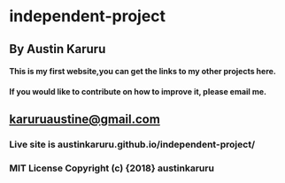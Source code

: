 # independent-project
## By Austin Karuru
#### This is my first website,you can get the links to my other projects here.
#### If you would like to contribute on how to improve it, please email me.
## karuruaustine@gmail.com
### Live site is austinkaruru.github.io/independent-project/
### MIT License Copyright (c) {2018} austinkaruru
